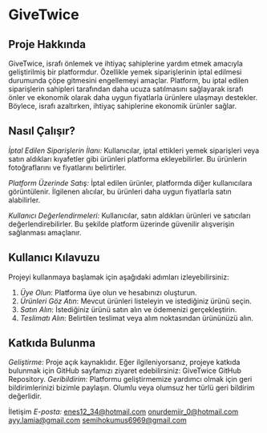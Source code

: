 # GiveTwice

## Proje Hakkında
GiveTwice, israfı önlemek ve ihtiyaç sahiplerine yardım etmek amacıyla geliştirilmiş bir platformdur. Özellikle yemek siparişlerinin iptal edilmesi durumunda çöpe gitmesini engellemeyi amaçlar. Platform, bu iptal edilen siparişlerin sahipleri tarafından daha ucuza satılmasını sağlayarak israfı önler ve ekonomik olarak daha uygun fiyatlarla ürünlere ulaşmayı destekler. Böylece, israfı azaltırken, ihtiyaç sahiplerine ekonomik ürünler sağlar.
## Nasıl Çalışır?
*İptal Edilen Siparişlerin İlanı:* Kullanıcılar, iptal ettikleri yemek siparişleri veya satın aldıkları kıyafetler gibi ürünleri platforma ekleyebilirler. Bu ürünlerin fotoğraflarını ve fiyatlarını belirtirler.

*Platform Üzerinde Satış:* İptal edilen ürünler, platformda diğer kullanıcılara görüntülenir. İlgilenen alıcılar, bu ürünleri daha uygun fiyatlarla satın alabilirler.

*Kullanıcı Değerlendirmeleri:* Kullanıcılar, satın aldıkları ürünleri ve satıcıları değerlendirebilirler. Bu şekilde platform üzerinde güvenilir alışverişin sağlanması amaçlanır.
## Kullanıcı Kılavuzu

Projeyi kullanmaya başlamak için aşağıdaki adımları izleyebilirsiniz:

1. *Üye Olun*: Platforma üye olun ve hesabınızı oluşturun.
2. *Ürünleri Göz Atın*: Mevcut ürünleri listeleyin ve istediğiniz ürünü seçin.
3. *Satın Alın*: İstediğiniz ürünü satın alın ve ödemenizi gerçekleştirin.
4. *Teslimatı Alın*: Belirtilen teslimat veya alım noktasından ürününüzü alın.

## Katkıda Bulunma
*Geliştirme:* Proje açık kaynaklıdır. Eğer ilgileniyorsanız, projeye katkıda bulunmak için GitHub sayfamızı ziyaret edebilirsiniz: GiveTwice GitHub Repository.
*Geribildirim:* Platformu geliştirmemize yardımcı olmak için geri bildirimlerinizi bizimle paylaşın. Olumlu veya olumsuz her türlü geri bildirim değerlidir.

İletişim
*E-posta:*
enes12_34@hotmail.com
onurdemiir_0@hotmail.com
ayy.lamia@gmail.com
semihokumus6969@gmail.com



 





